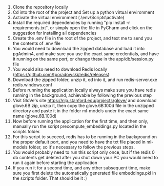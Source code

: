 1. Clone the repository locally
2. Cd into the root of the project and Set up a python virtual environment
3. Activate the virtual environment (.\env\Scripts\activate)
3. Install the required dependencies by running "pip install -r requirements.txt", or simply open the file in PyCharm and click on the suggestion for installing all dependencies
4. Create the .env file in the root of the project, and text me to send you the contents of .env file
5. You would need to download the zipped database and load it into pgAdmin4, and make sure you use the exact same credentials, and have it running on the same port, or change these in the app/db/session.py file
6. You would also need to download Redis locally (https://github.com/tporadowski/redis/releases)
7. Download the zipped folder, unzip it, cd into it, and run redis-server.exe redis.windows.conf
8. Before running the application locally always make sure you have redis running in the background, achievable by following the previous step
9. Visit GloVe's site https://nlp.stanford.edu/projects/glove/ and download glove.6B.zip, unzip it, then copy the glove.6B.100d file in the unzipped directory and paste it in the folder ml-models under the exact same name (glove.6B.100d)
10. Now before running the application for the first time, and then only, manually run the script precompute_embeddings.py located in the scripts folder.
12. For this script to succeed, redis has to be running in the background on the proper default port, and you need to have the txt file placed in ml-models folder, so it's necessary to follow the previous steps.
13. You would probably need to run this script only once, but if the redis 0 db contents get deleted after you shut down your PC you would need to run it again before starting the application
14. If you run it for a second time, and any other subsequent time, make sure you first delete the automatically generated file embeddings.pkl in the scripts folder.
That should be it :)
